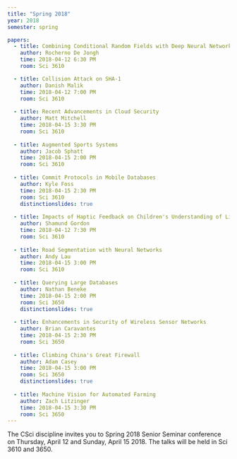 ```yaml
---
title: "Spring 2018"
year: 2018
semester: spring

papers:
  - title: Combining Conditional Random Fields with Deep Neural Networks for Semantic Segmentation
    author: Rocherno De Jongh
    time: 2018-04-12 6:30 PM
    room: Sci 3610

  - title: Collision Attack on SHA-1
    author: Danish Malik
    time: 2018-04-12 7:00 PM
    room: Sci 3610
    
  - title: Recent Advancements in Cloud Security
    author: Matt Mitchell
    time: 2018-04-15 3:30 PM
    room: Sci 3610
     
  - title: Augmented Sports Systems
    author: Jacob Sphatt
    time: 2018-04-15 2:00 PM
    room: Sci 3610
     
  - title: Commit Protocols in Mobile Databases
    author: Kyle Foss
    time: 2018-04-15 2:30 PM
    room: Sci 3610
    distinctionslides: true
     
  - title: Impacts of Haptic Feedback on Children's Understanding of Literature
    author: Shamund Gordon
    time: 2018-04-12 7:30 PM
    room: Sci 3610
     
  - title: Road Segmentation with Neural Networks
    author: Andy Lau
    time: 2018-04-15 3:00 PM
    room: Sci 3610
     
  - title: Querying Large Databases
    author: Nathan Beneke
    time: 2018-04-15 2:00 PM
    room: Sci 3650
    distinctionslides: true
     
  - title: Enhancements in Security of Wireless Sensor Networks
    author: Brian Caravantes
    time: 2018-04-15 2:30 PM
    room: Sci 3650
     
  - title: Climbing China's Great Firewall
    author: Adam Casey
    time: 2018-04-15 3:00 PM
    room: Sci 3650
    distinctionslides: true
     
  - title: Machine Vision for Automated Farming
    author: Zach Litzinger
    time: 2018-04-15 3:30 PM
    room: Sci 3650
---
```


The CSci discipline invites you to Spring 2018 Senior Seminar conference on Thursday, April 12 and Sunday, April 15 2018. The talks will be held in Sci 3610 and 3650.
